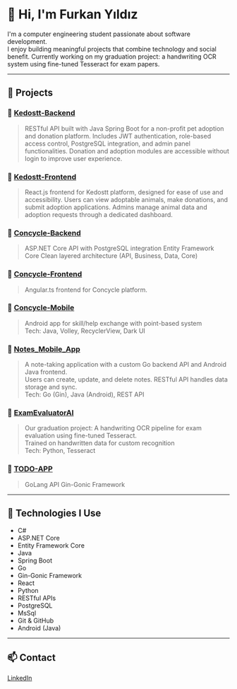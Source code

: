 # 👋 Hi, I'm Furkan Yıldız

I'm a computer engineering student passionate about software development.  
I enjoy building meaningful projects that combine technology and social benefit.
Currently working on my graduation project: a handwriting OCR system using fine-tuned Tesseract for exam papers.

---

## 💼 Projects
### 🔷 [Kedostt-Backend](https://github.com/furkanyld/Kedostt-Backend)
> RESTful API built with Java Spring Boot for a non-profit pet adoption and donation platform.
> Includes JWT authentication, role-based access control, PostgreSQL integration, and admin panel functionalities.
> Donation and adoption modules are accessible without login to improve user experience.

### 🔷 [Kedostt-Frontend](https://github.com/furkanyld/Kedostt-Frontend)
> React.js frontend for Kedostt platform, designed for ease of use and accessibility.
> Users can view adoptable animals, make donations, and submit adoption applications.
> Admins manage animal data and adoption requests through a dedicated dashboard.

### 🔷 [Concycle-Backend](https://github.com/furkanyld/Concycle-Backend)
> ASP.NET Core API with PostgreSQL integration
> Entity Framework Core
> Clean layered architecture (API, Business, Data, Core)

### 🔷 [Concycle-Frontend](https://github.com/furkanyld/Concycle-Frontend)
> Angular.ts frontend for Concycle platform.

### 🔷 [Concycle-Mobile](https://github.com/furkanyld/Concycle-Mobile)
> Android app for skill/help exchange with point-based system  
> Tech: Java, Volley, RecyclerView, Dark UI

### 🔷 [Notes_Mobile_App](https://github.com/furkanyld/Notes_Mobile_App)  
> A note-taking application with a custom Go backend API and Android Java frontend.  
> Users can create, update, and delete notes. RESTful API handles data storage and sync.  
> Tech: Go (Gin), Java (Android), REST API

### 🔷 [ExamEvaluatorAI](https://github.com/melihdemir0/ExamEvaluatorAI)
> Our graduation project: A handwriting OCR pipeline for exam evaluation using fine-tuned Tesseract.  
> Trained on handwritten data for custom recognition  
> Tech: Python, Tesseract

### 🔷 [TODO-APP](https://github.com/furkanyld/TO-DO-APP)
> GoLang API 
> Gin-Gonic Framework

---

## 🧰 Technologies I Use
- C#
- ASP.NET Core
- Entity Framework Core
- Java
- Spring Boot
- Go
- Gin-Gonic Framework
- React
- Python
- RESTful APIs
- PostgreSQL
- MsSql
- Git & GitHub
- Android (Java)

---

## 📫 Contact
[LinkedIn](https://www.linkedin.com/in/furkan-yıldız-584383254)

